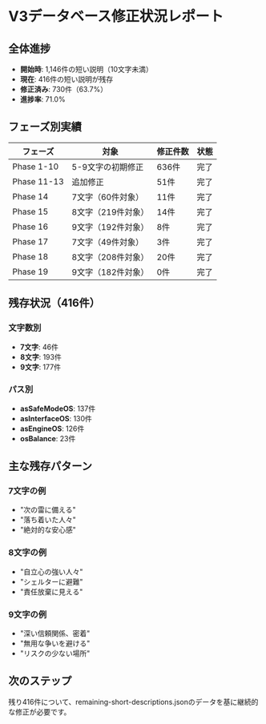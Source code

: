 # V3データベース修正状況レポート

## 全体進捗
- **開始時**: 1,146件の短い説明（10文字未満）
- **現在**: 416件の短い説明が残存
- **修正済み**: 730件（63.7%）
- **進捗率**: 71.0%

## フェーズ別実績

| フェーズ | 対象 | 修正件数 | 状態 |
|---------|------|----------|------|
| Phase 1-10 | 5-9文字の初期修正 | 636件 | 完了 |
| Phase 11-13 | 追加修正 | 51件 | 完了 |
| Phase 14 | 7文字（60件対象） | 11件 | 完了 |
| Phase 15 | 8文字（219件対象） | 14件 | 完了 |
| Phase 16 | 9文字（192件対象） | 8件 | 完了 |
| Phase 17 | 7文字（49件対象） | 3件 | 完了 |
| Phase 18 | 8文字（208件対象） | 20件 | 完了 |
| Phase 19 | 9文字（182件対象） | 0件 | 完了 |

## 残存状況（416件）

### 文字数別
- **7文字**: 46件
- **8文字**: 193件  
- **9文字**: 177件

### パス別
- **asSafeModeOS**: 137件
- **asInterfaceOS**: 130件
- **asEngineOS**: 126件
- **osBalance**: 23件

## 主な残存パターン

### 7文字の例
- "次の雷に備える"
- "落ち着いた人々"
- "絶対的な安心感"

### 8文字の例
- "自立心の強い人々"
- "シェルターに避難"
- "責任放棄に見える"

### 9文字の例
- "深い信頼関係、密着"
- "無用な争いを避ける"
- "リスクの少ない場所"

## 次のステップ
残り416件について、remaining-short-descriptions.jsonのデータを基に継続的な修正が必要です。